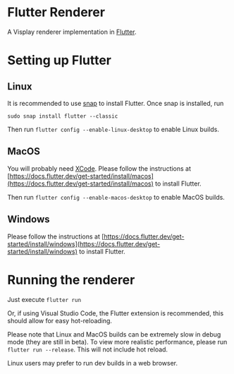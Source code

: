 # Flutter Renderer

A Visplay renderer implementation in [Flutter](https://flutter.dev).

# Setting up Flutter

## Linux

It is recommended to use [snap](https://snapcraft.io/) to install Flutter.
Once snap is installed, run 

```sudo snap install flutter --classic```

Then run 
```flutter config --enable-linux-desktop```
to enable Linux builds.

## MacOS

You will probably need [XCode](https://developer.apple.com/xcode/).
Please follow the instructions at [https://docs.flutter.dev/get-started/install/macos](https://docs.flutter.dev/get-started/install/macos) to install Flutter.

Then run
```flutter config --enable-macos-desktop```
to enable MacOS builds.

## Windows
Please follow the instructions at [https://docs.flutter.dev/get-started/install/windows](https://docs.flutter.dev/get-started/install/windows) to install Flutter.

# Running the renderer

Just execute
```flutter run```

Or, if using Visual Studio Code, the Flutter extension is recommended, this should allow for easy hot-reloading.

Please note that Linux and MacOS builds can be extremely slow in debug mode (they are still in beta).
To view more realistic performance, please run ```flutter run --release```. This will not include hot reload.

Linux users may prefer to run dev builds in a web browser.